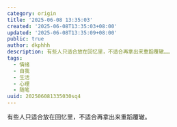 ```yaml
---
category: origin
title: '2025-06-08 13:35:03'
created: '2025-06-08T13:35:03+08:00'
updated: '2025-06-08T13:35:09+08:00'
public: true
author: dkphhh
description: 有些人只适合放在回忆里，不适合再拿出来重蹈覆辙……
tags:
  - 情绪
  - 自我
  - 生活
  - 心理
  - 随笔
uuid: 202506081335030sq4
---
```


有些人只适合放在回忆里，不适合再拿出来重蹈覆辙。
